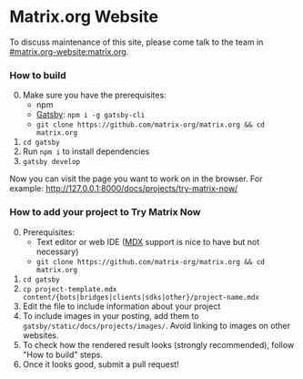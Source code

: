 # Matrix.org Website

To discuss maintenance of this site, please come talk to the team in [#matrix.org-website:matrix.org](https://matrix.to/#/#matrix.org-website:matrix.org).

### How to build

0. Make sure you have the prerequisites:
   - npm
   - [Gatsby](https://www.gatsbyjs.org/): `npm i -g gatsby-cli`
   - `git clone https://github.com/matrix-org/matrix.org && cd matrix.org`
1. `cd gatsby`
2. Run `npm i` to install dependencies
3. `gatsby develop`

Now you can visit the page you want to work on in the browser. For example: http://127.0.0.1:8000/docs/projects/try-matrix-now/

### How to add your project to Try Matrix Now

0. Prerequisites:
   - Text editor or web IDE ([MDX](https://mdxjs.com/) support is nice to have
     but not necessary)
   - `git clone https://github.com/matrix-org/matrix.org && cd matrix.org`
1. `cd gatsby`
1. `cp project-template.mdx content/{bots|bridges|clients|sdks|other}/project-name.mdx`
1. Edit the file to include information about your project
1. To include images in your posting, add them to `gatsby/static/docs/projects/images/`. Avoid linking to images on other websites.
1. To check how the rendered result looks (strongly recommended), follow "How to build" steps.
1. Once it looks good, submit a pull request!
